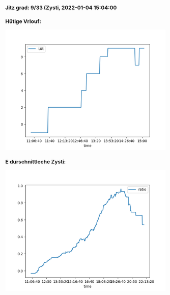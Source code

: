 ### Jitz grad: 9/33 (Zysti, 2022-01-04 15:04:00

### Hütige Vrlouf:
![Graph](Today.png)

### E durschnittleche Zysti:
![Graph](Zysti.png)